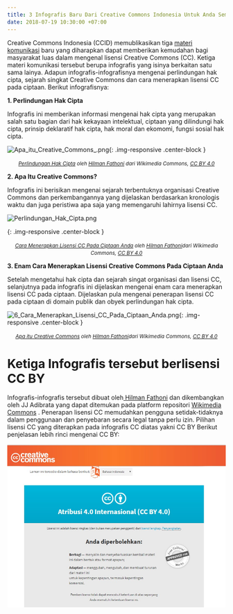 ```yaml
---
title: 3 Infografis Baru Dari Creative Commons Indonesia Untuk Anda Semua!
date: 2018-07-19 10:30:00 +07:00
---
```


Creative Commons Indonesia (CCID) memublikasikan tiga [materi komunikasi](https://commons.wikimedia.org/wiki/Category:Materi_Komunikasi_Creative_Commons_Indonesia) baru yang diharapkan dapat memberikan kemudahan bagi masyarakat luas dalam mengenal lisensi Creative Commons (CC). Ketiga materi komunikasi tersebut berupa infografis yang isinya berkaitan satu sama lainya. Adapun infografis-infografisnya mengenai perlindungan hak cipta, sejarah singkat Creative Commons dan cara menerapkan lisensi CC pada ciptaan. Berikut infografisnya:

**1. Perlindungan Hak Cipta**

Infografis ini memberikan informasi mengenai hak cipta yang merupakan salah satu bagian dari hak kekayaan intelektual, ciptaan yang dilindungi hak cipta, prinsip deklaratif hak cipta, hak moral dan ekomomi, fungsi sosial hak cipta.

![Apa_itu_Creative_Commons_.png](/uploads/Apa_itu_Creative_Commons_.png){: .img-responsive .center-block }<center><small><i><a href=" https://upload.wikimedia.org/wikipedia/commons/4/4a/Apa_itu_Creative_Commons%3F.png">Perlindungan Hak Cipta</a> oleh <a href="https://commons.wikimedia.org/wiki/User:Hilmanasdf">Hilman Fathoni</a> dari Wikimedia Commons, <a href="https://creativecommons.org/licenses/by/4.0/deed.ms">CC BY 4.0</a></i></small></center>

**2. Apa Itu Creative Commons?**

Infografis ini berisikan mengenai sejarah terbentuknya organisasi Creative Commons dan perkembangannya yang dijelaskan berdasarkan kronologis waktu dan juga peristiwa apa saja yang memengaruhi lahirnya lisensi CC.

![Perlindungan_Hak_Cipta.png](/uploads/Perlindungan_Hak_Cipta.png)

{: .img-responsive .center-block }<center><small><i><a href=" https://upload.wikimedia.org/wikipedia/commons/8/86/6_Cara_Menerapkan_Lisensi_CC_Pada_Ciptaan_Anda.png">Cara Menerapkan Lisensi CC Pada Ciptaan Anda</a> oleh <a href="https://commons.wikimedia.org/wiki/User:Hilmanasdf">Hilman Fathoni</a>dari Wikimedia Commons, <a href="https://creativecommons.org/licenses/by/4.0/deed.ms">CC BY 4.0</a></i></small></center>

**3. Enam Cara Menerapkan Lisensi Creative Commons Pada Ciptaan Anda**

Setelah mengetahui hak cipta dan sejarah singat organisasi dan lisensi CC, selanjutnya pada infografis ini dijelaskan mengenai enam cara menerapkan lisensi CC pada ciptaan. Dijelaskan pula mengenai penerapan lisensi CC pada ciptaan di domain publik dan obyek perlindungan hak cipta.

![6_Cara_Menerapkan_Lisensi_CC_Pada_Ciptaan_Anda.png](/uploads/6_Cara_Menerapkan_Lisensi_CC_Pada_Ciptaan_Anda.png){: .img-responsive .center-block }<center><small><i><a href=" https://commons.wikimedia.org/wiki/Category:Materi_Komunikasi_Creative_Commons_Indonesia#/media/File:Perlindungan_Hak_Cipta.png">Apa itu Creative Commons</a> oleh <a href="https://commons.wikimedia.org/wiki/User:Hilmanasdf">Hilman Fathoni</a>dari Wikimedia Commons, <a href="https://creativecommons.org/licenses/by/4.0/deed.ms">CC BY 4.0</a></i></small></center>

# Ketiga Infografis tersebut berlisensi CC BY

Infografis-infografis tersebut dibuat oleh[ Hilman Fathoni](https://commons.wikimedia.org/wiki/User:Hilmanasdf) dan dikembangkan oleh JJ Adibrata yang dapat ditemukan pada platform repositori  [Wikimedia Commons](https://commons.wikimedia.org/wiki/Category:Materi_Komunikasi_Creative_Commons_Indonesia) . Penerapan lisensi CC memudahkan pengguna setidak-tidaknya dalam penggunaan dan penyebaran secara legal tanpa perlu izin. Pilihan lisensi CC yang diterapkan pada infografis CC diatas yakni CC BY  Berikut penjelasan lebih rinci mengenai CC BY:

![CC BY 4.0.jpg](/uploads/CC%20BY%204.0.jpg)